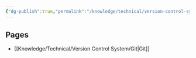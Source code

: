 ```yaml
---
{"dg-publish":true,"permalink":"/knowledge/technical/version-control-system/version-control-system/","noteIcon":""}
---
```


## Pages

- [[Knowledge/Technical/Version Control System/Git\|Git]]

